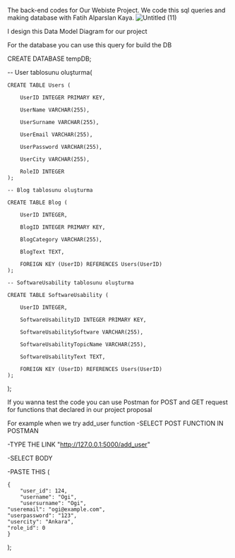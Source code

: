 The back-end codes for Our Webiste Project. We code this sql queries and making database with Fatih Alparslan Kaya. 
![Untitled (11)](https://github.com/Ogi-Z/ProjectBackend/assets/59333212/51540350-55b3-457d-96af-fef309a5a47f)

I design this Data Model Diagram for our project

For the database you can use this query for build the DB

CREATE DATABASE tempDB;

-- User tablosunu oluşturma(

    CREATE TABLE Users (

        UserID INTEGER PRIMARY KEY,
    
        UserName VARCHAR(255),
    
        UserSurname VARCHAR(255),
    
        UserEmail VARCHAR(255),
    
        UserPassword VARCHAR(255),
    
        UserCity VARCHAR(255),
    
        RoleID INTEGER
    );

    -- Blog tablosunu oluşturma

    CREATE TABLE Blog (

        UserID INTEGER,
    
        BlogID INTEGER PRIMARY KEY,
    
        BlogCategory VARCHAR(255),
    
        BlogText TEXT,
    
        FOREIGN KEY (UserID) REFERENCES Users(UserID)
    );

    -- SoftwareUsability tablosunu oluşturma

    CREATE TABLE SoftwareUsability (
    
        UserID INTEGER,
    
        SoftwareUsabilityID INTEGER PRIMARY KEY,
    
        SoftwareUsabilitySoftware VARCHAR(255),
    
        SoftwareUsabilityTopicName VARCHAR(255),
    
        SoftwareUsabilityText TEXT,
    
        FOREIGN KEY (UserID) REFERENCES Users(UserID)
    );
);

If you wanna test the code you can use Postman for POST and GET request for functions that declared in our project proposal

For example when we try add_user function
-SELECT POST FUNCTION IN POSTMAN 

-TYPE THE LINK "http://127.0.0.1:5000/add_user"

-SELECT BODY

-PASTE THIS
(

    {
        "user_id": 124,
        "username": "Ogi",
        "usersurname": "Ogi",
    "useremail": "ogi@example.com",
    "userpassword": "123",
    "usercity": "Ankara",
    "role_id": 0
    }

);
